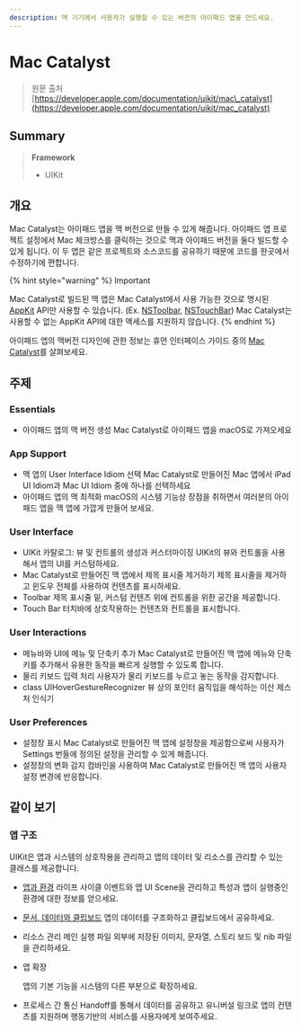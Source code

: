 ```yaml
---
description: 맥 기기에서 사용자가 실행할 수 있는 버전의 아이패드 앱을 만드세요.
---
```


# Mac Catalyst

> 원문 출처  
> [https://developer.apple.com/documentation/uikit/mac\_catalyst](https://developer.apple.com/documentation/uikit/mac_catalyst)

## Summary

> **Framework**
>
> * UIKit

## 개요 <a id="overview"></a>

Mac Catalyst는 아이패드 앱을 맥 버전으로 만들 수 있게 해줍니다. 아이패드 앱 프로젝트 설정에서 Mac 체크방스를 클릭하는 것으로 맥과 아이패드 버전을 둘다 빌드할 수 있게 됩니다. 이 두 앱은 같은 프로젝트와 소스코드를 공유하기 때문에 코드를 한곳에서 수정하기에 편합니다.

{% hint style="warning" %}
Important

Mac Catalyst로 빌드된 맥 앱은 Mac Catalyst에서 사용 가능한 것으로 명시된 [AppKit](../../etc/not-found.md) API만 사용할 수 있습니다. \(Ex. [NSToolbar](../../etc/not-found.md), [NSTouchBar](../../etc/not-found.md)\) Mac Catalyst는 사용할 수 없는 AppKit API에 대한 액세스를 지원하지 않습니다.
{% endhint %}

아이패드 앱의 맥버전 디자인에 관한 정보는 휴먼 인터페이스 가이드 중의 [Mac Catalyst](https://developer.apple.com/design/human-interface-guidelines/ios/overview/mac-catalyst/)를 살펴보세요.

## 주제 <a id="topics"></a>

### Essentials

* 아이패드 앱의 맥 버전 생성 Mac Catalyst로 아이패드 앱을 macOS로 가져오세요

### App Support

* 맥 앱의 User Interface Idiom 선택  Mac Catalyst로 만들어진 Mac 앱에서 iPad UI Idiom과 Mac UI Idiom 중에 하나를 선택하세요
* 아이패드 앱의 맥 최적화 macOS의 시스템 기능상 장점을 취하면서 여러분의 아이패드 앱을 맥 앱에 가깝게 만들어 보세요.

### User Interface

* UIKit 카탈로그: 뷰 및 컨트롤의 생성과 커스터마이징 UIKit의 뷰와 컨트롤을 사용해서 앱의 UI를 커스텀하세요.
* Mac Catalyst로 만들어진 맥 앱에서 제목 표시줄 제거하기 제목 표시줄을 제거하고 윈도우 전체를 사용하여 컨텐츠를 표시하세요.
* Toolbar 제목 표시줄 밑, 커스텀 컨텐츠 위에 컨트롤을 위한 공간을 제공합니다.
* Touch Bar 터치바에 상호작용하는 컨텐츠와 컨트롤을 표시합니다.

### User Interactions

* 메뉴바와 UI에 메뉴 및 단축키 추가 Mac Catalyst로 만들어진 맥 앱에 메뉴와 단축키를 추가해서 유용한 동작을 빠르게 실행할 수 있도록 합니다.
* 물리 키보드 입력 처리 사용자가 물리 키보드를 누르고 놓는 동작을 감지합니다.
* class UIHoverGestureRecognizer 뷰 상의 포인터 움직임을 해석하는 이산 제스처 인식기

### User Preferences

* 설정창 표시 Mac Catalyst로 만들어진 맥 앱에 설정창을 제공함으로써 사용자가 Settings 번들에 정의된 설정을 관리할 수 있게 해줍니다.
* 설정창의 변화 감지 컴바인을 사용하여 Mac Catalyst로 만들어진 맥 앱의 사용자 설정 변경에 반응합니다.

## 같이 보기 <a id="see-also"></a>

### 앱 구조 <a id="app_structure"></a>

UIKit은 앱과 시스템의 상호작용을 관리하고 앱의 데이터 및 리소스를 관리할 수 있는 클래스를 제공합니다.

* [앱과 환경](app-and-environment/) 라이프 사이클 이벤트와 앱 UI Scene을 관리하고 특성과 앱이 실행중인 환경에 대한 정보를 얻으세요.
* [문서, 데이터와 클립보드](documents-data-pasteboard.md) 앱의 데이터를 구조화하고 클립보드에서 공유하세요.
* 리소스 관리 메인 실행 파일 외부에 저장된 이미지, 문자열, 스토리 보드 및 nib 파일을 관리하세요.
* 앱 확장

  앱의 기본 기능을 시스템의 다른 부분으로 확장하세요.

* 프로세스 간 통신 Handoff를 통해서 데이터를 공유하고 유니버설 링크로 앱의 컨텐츠를 지원하며 행동기반의 서비스를 사용자에게 보여주세요.

